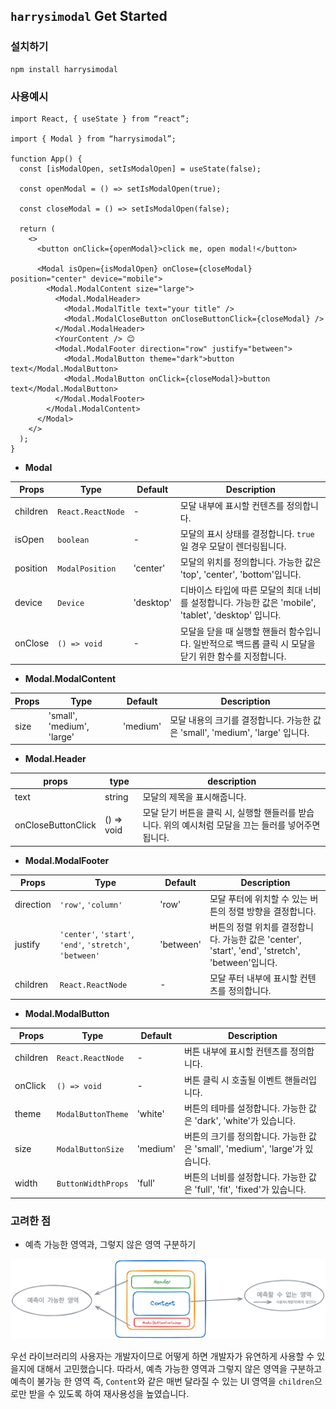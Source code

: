 ## `harrysimodal` Get Started

### 설치하기

```shell
npm install harrysimodal
```

### 사용예시

```tsx
import React, { useState } from “react”;

import { Modal } from “harrysimodal”;

function App() {
  const [isModalOpen, setIsModalOpen] = useState(false);

  const openModal = () => setIsModalOpen(true);

  const closeModal = () => setIsModalOpen(false);

  return (
    <>
      <button onClick={openModal}>click me, open modal!</button>

      <Modal isOpen={isModalOpen} onClose={closeModal} position="center" device="mobile">
        <Modal.ModalContent size="large">
          <Modal.ModalHeader>
            <Modal.ModalTitle text="your title" />
            <Modal.ModalCloseButton onCloseButtonClick={closeModal} />
          </Modal.ModalHeader>
          <YourContent /> 😊
          <Modal.ModalFooter direction="row" justify="between">
            <Modal.ModalButton theme="dark">button text</Modal.ModalButton>
            <Modal.ModalButton onClick={closeModal}>button text</Modal.ModalButton>
          </Modal.ModalFooter>
        </Modal.ModalContent>
      </Modal>
    </>
  );
}
```

- **Modal**

| Props    | Type              | Default   | Description                                                                                            |
| -------- | ----------------- | --------- | ------------------------------------------------------------------------------------------------------ |
| children | `React.ReactNode` | -         | 모달 내부에 표시할 컨텐츠를 정의합니다.                                                                |
| isOpen   | `boolean`         | -         | 모달의 표시 상태를 결정합니다. `true`일 경우 모달이 렌더링됩니다.                                      |
| position | `ModalPosition`   | 'center'  | 모달의 위치를 정의합니다. 가능한 값은 'top', 'center', 'bottom'입니다.                                 |
| device   | `Device`          | 'desktop' | 디바이스 타입에 따른 모달의 최대 너비를 설정합니다. 가능한 값은 'mobile', 'tablet', 'desktop' 입니다.  |
| onClose  | `() => void`      | -         | 모달을 닫을 때 실행할 핸들러 함수입니다. 일반적으로 백드롭 클릭 시 모달을 닫기 위한 함수를 지정합니다. |

- **Modal.ModalContent**

| Props | Type                       | Default  | Description                                                                   |
| ----- | -------------------------- | -------- | ----------------------------------------------------------------------------- |
| size  | 'small', 'medium', 'large' | 'medium' | 모달 내용의 크기를 결정합니다. 가능한 값은 'small', 'medium', 'large' 입니다. |

- **Modal.Header**

| props              | type       | description                                                                                           |
| ------------------ | ---------- | ----------------------------------------------------------------------------------------------------- |
| text               | string     | 모달의 제목을 표시해줍니다.                                                                           |
| onCloseButtonClick | () => void | 모달 닫기 버튼을 클릭 시, 실행할 핸들러를 받습니다. 위의 예시처럼 모달을 끄는 들러를 넣어주면 됩니다. |

- **Modal.ModalFooter**

| Props     | Type                                                     | Default   | Description                                                                                      |
| --------- | -------------------------------------------------------- | --------- | ------------------------------------------------------------------------------------------------ |
| direction | `'row'`, `'column'`                                      | 'row'     | 모달 푸터에 위치할 수 있는 버튼의 정렬 방향을 결정합니다.                                        |
| justify   | `'center'`, `'start'`, `'end'`, `'stretch'`, `'between'` | 'between' | 버튼의 정렬 위치를 결정합니다. 가능한 값은 'center', 'start', 'end', 'stretch', 'between'입니다. |
| children  | `React.ReactNode`                                        | -         | 모달 푸터 내부에 표시할 컨텐츠를 정의합니다.                                                     |

- **Modal.ModalButton**

| Props    | Type               | Default  | Description                                                                  |
| -------- | ------------------ | -------- | ---------------------------------------------------------------------------- |
| children | `React.ReactNode`  | -        | 버튼 내부에 표시할 컨텐츠를 정의합니다.                                      |
| onClick  | `() => void`       | -        | 버튼 클릭 시 호출될 이벤트 핸들러입니다.                                     |
| theme    | `ModalButtonTheme` | 'white'  | 버튼의 테마를 설정합니다. 가능한 값은 'dark', 'white'가 있습니다.            |
| size     | `ModalButtonSize`  | 'medium' | 버튼의 크기를 정의합니다. 가능한 값은 'small', 'medium', 'large'가 있습니다. |
| width    | `ButtonWidthProps` | 'full'   | 버튼의 너비를 설정합니다. 가능한 값은 'full', 'fit', 'fixed'가 있습니다.     |

### 고려한 점

- 예측 가능한 영역과, 그렇지 않은 영역 구분하기

![modal-description](modal-description.png)

우선 라이브러리의 사용자는 개발자이므로 어떻게 하면 개발자가 유연하게 사용할 수 있을지에 대해서 고민했습니다. 따라서, 예측 가능한 영역과 그렇지 않은 영역을 구분하고 예측이 불가능 한 영역 즉, `Content`와 같은 매번 달라질 수 있는 UI 영역을 `children`으로만 받을 수 있도록 하여 재사용성을 높였습니다.
